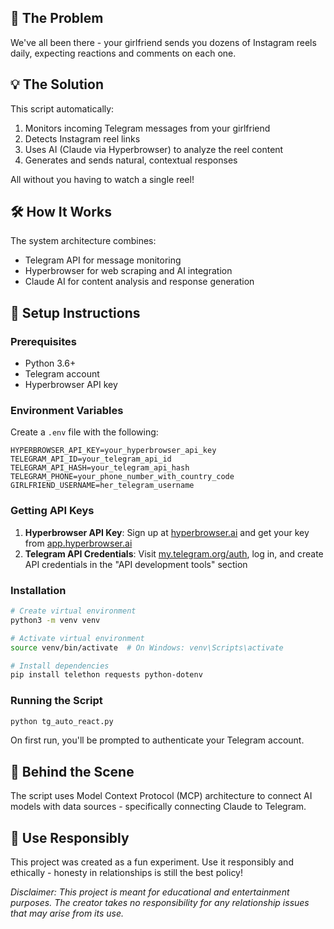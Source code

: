 ## 🤔 The Problem

We've all been there - your girlfriend sends you dozens of Instagram reels daily, expecting reactions and comments on each one.

## 💡 The Solution

This script automatically:
1. Monitors incoming Telegram messages from your girlfriend
2. Detects Instagram reel links
3. Uses AI (Claude via Hyperbrowser) to analyze the reel content
4. Generates and sends natural, contextual responses

All without you having to watch a single reel!

## 🛠️ How It Works

The system architecture combines:
- Telegram API for message monitoring
- Hyperbrowser for web scraping and AI integration
- Claude AI for content analysis and response generation

## 🚀 Setup Instructions

### Prerequisites
- Python 3.6+
- Telegram account
- Hyperbrowser API key

### Environment Variables
Create a `.env` file with the following:
```
HYPERBROWSER_API_KEY=your_hyperbrowser_api_key
TELEGRAM_API_ID=your_telegram_api_id
TELEGRAM_API_HASH=your_telegram_api_hash
TELEGRAM_PHONE=your_phone_number_with_country_code
GIRLFRIEND_USERNAME=her_telegram_username
```

### Getting API Keys
1. **Hyperbrowser API Key**: Sign up at [hyperbrowser.ai](https://hyperbrowser.ai) and get your key from [app.hyperbrowser.ai](https://app.hyperbrowser.ai)
2. **Telegram API Credentials**: Visit [my.telegram.org/auth](https://my.telegram.org/auth), log in, and create API credentials in the "API development tools" section

### Installation

```bash
# Create virtual environment
python3 -m venv venv

# Activate virtual environment
source venv/bin/activate  # On Windows: venv\Scripts\activate

# Install dependencies
pip install telethon requests python-dotenv
```

### Running the Script

```bash
python tg_auto_react.py
```

On first run, you'll be prompted to authenticate your Telegram account.

## 🧠 Behind the Scene

The script uses Model Context Protocol (MCP) architecture to connect AI models with data sources - specifically connecting Claude to Telegram.

## 🤣 Use Responsibly

This project was created as a fun experiment. Use it responsibly and ethically - honesty in relationships is still the best policy!

*Disclaimer: This project is meant for educational and entertainment purposes. The creator takes no responsibility for any relationship issues that may arise from its use.*